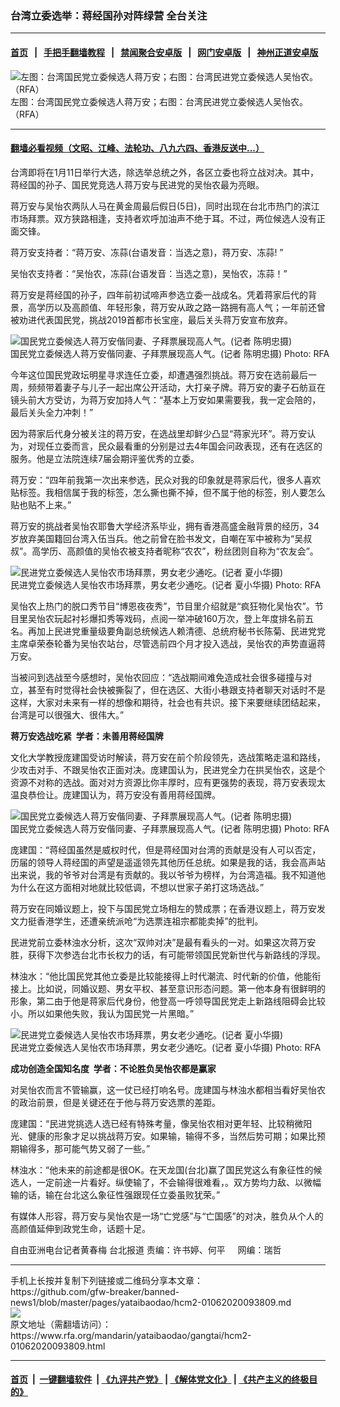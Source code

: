 ### 台湾立委选举：蒋经国孙对阵绿营  全台关注
------------------------

#### [首页](https://github.com/gfw-breaker/banned-news1/blob/master/README.md) &nbsp;&nbsp;|&nbsp;&nbsp; [手把手翻墙教程](https://github.com/gfw-breaker/guides/wiki) &nbsp;&nbsp;|&nbsp;&nbsp; [禁闻聚合安卓版](https://github.com/gfw-breaker/bn-android) &nbsp;&nbsp;|&nbsp;&nbsp; [网门安卓版](https://github.com/oGate2/oGate) &nbsp;&nbsp;|&nbsp;&nbsp; [神州正道安卓版](https://github.com/SzzdOgate/update) 



<div id="headerimg">
 <img alt="左图：台湾国民党立委候选人蒋万安；右图：台湾民进党立委候选人吴怡农。（RFA）" src="https://www.rfa.org/mandarin/yataibaodao/gangtai/hcm2-01062020093809.html/543360218fb253d78a2a.jpg/@@images/279c7282-a3b4-4c53-a728-b1ce5c7b7ed1.jpeg" title="左图：台湾国民党立委候选人蒋万安；右图：台湾民进党立委候选人吴怡农。（RFA）"/>
 <div id="headerimgcontents">
  <div id="headerimgcaption">
   <span>
    左图：台湾国民党立委候选人蒋万安；右图：台湾民进党立委候选人吴怡农。（RFA）
   </span>
   <!-- zoomattribute -->
  </div>
  <!-- headerimgcaption -->
 </div>
 <!-- headerimagecontents -->
</div>

<hr/>


#### [翻墙必看视频（文昭、江峰、法轮功、八九六四、香港反送中...）](http://167.172.214.107/home.html)

<div id="storytext">
 <div>
  <div class="slot_header">
  </div>
 </div>
 <p>
  台湾即将在1月11日举行大选，除选举总统之外，各区立委也将立战对决。其中，蒋经国的孙子、国民党竞选人蒋万安与民进党的吴怡农最为亮眼。
 </p>
 <p>
  蒋万安与吴怡农两队人马在黄金周最后假日(5日)，同时出现在台北市热门的滨江市场拜票。双方狭路相逢，支持者欢呼加油声不绝于耳。不过，两位候选人没有正面交锋。
 </p>
 <p>
  蒋万安支持者：“蒋万安、冻蒜(台语发音：当选之意)，蒋万安、冻蒜! ”
 </p>
 <p>
  吴怡农支持者：“吴怡农，冻蒜(台语发音：当选之意)，吴怡农，冻蒜！”
 </p>
 <p>
 </p>
 <p>
 </p>
 <p>
  蒋万安是蒋经国的孙子，四年前初试啼声参选立委一战成名。凭着蒋家后代的背景，高学历以及高颜值、年轻形象，蒋万安从政之路一路拥有高人气；一年前还曾被劝进代表国民党，挑战2019首都市长宝座，最后关头蒋万安宣布放弃。
 </p>
 <p>
 </p>
 <p>
  <div class="image-inline captioned" style="width:640px;">
   <div style="width:640px;">
    <img alt="国民党立委候选人蒋万安偕同妻、子拜票展现高人气。(记者 陈明忠摄)" src="https://www.rfa.org/mandarin/yataibaodao/gangtai/hcm2-01062020093809.html/8523842c5b894e005bb64e00.jpeg" title="国民党立委候选人蒋万安偕同妻、子拜票展现高人气。(记者 陈明忠摄)"/>
   </div>
   <div class="image-caption">
    <span style="width:640px;">
     国民党立委候选人蒋万安偕同妻、子拜票展现高人气。(记者 陈明忠摄)
    </span>
    <span class="copyright">
     Photo: RFA
    </span>
   </div>
  </div>
 </p>
 <p>
  今年这位国民党政坛明星寻求连任立委，却遭遇强烈挑战。蒋万安在选前最后一周，频频带着妻子与儿子一起出席公开活动，大打亲子牌。蒋万安的妻子石舫亘在镜头前大方受访，为蒋万安加持人气：“基本上万安如果需要我，我一定会陪的，最后关头全力冲刺！”
 </p>
 <p>
  因为蒋家后代身分被关注的蒋万安，在选战里却鲜少凸显“蒋家光环”。蒋万安认为，对现任立委而言，民众最看重的分别是过去4年国会问政表现，还有在选区的服务。他是立法院连续7届会期评鉴优秀的立委。
 </p>
 <p>
  蒋万安：“四年前我第一次出来参选，民众对我的印象就是蒋家后代，很多人喜欢贴标签。我相信属于我的标签，怎么撕也撕不掉，但不属于他的标签，别人要怎么贴也贴不上来。”
 </p>
 <p>
  蒋万安的挑战者吴怡农耶鲁大学经济系毕业，拥有香港高盛金融背景的经历，34岁放弃美国籍回台湾入伍当兵。他之前曾在脸书发文，自嘲在军中被称为“吴叔叔”。高学历、高颜值的吴怡农被支持者昵称“农农”，粉丝团则自称为“农友会”。
 </p>
 <p>
 </p>
 <p>
  <div class="image-inline captioned" style="width:640px;">
   <div style="width:640px;">
    <img alt="民进党立委候选人吴怡农市场拜票，男女老少通吃。(记者 夏小华摄)" src="https://www.rfa.org/mandarin/yataibaodao/gangtai/hcm2-01062020093809.html/543360218fb24eba6c234e00.jpeg" title="民进党立委候选人吴怡农市场拜票，男女老少通吃。(记者 夏小华摄)"/>
   </div>
   <div class="image-caption">
    <span style="width:640px;">
     民进党立委候选人吴怡农市场拜票，男女老少通吃。(记者 夏小华摄)
    </span>
    <span class="copyright">
     Photo: RFA
    </span>
   </div>
  </div>
 </p>
 <p>
  吴怡农上热门的脱口秀节目“博恩夜夜秀”，节目里介绍就是“疯狂物化吴怡农”。节目里吴怡农玩起衬衫爆扣秀等戏码，点阅一举冲破160万次，登上年度排名前五名。再加上民进党重量级要角副总统候选人赖清德、总统府秘书长陈菊、民进党党主席卓荣泰轮番为吴怡农站台，尽管选前四个月才投入选战，吴怡农的声势直逼蒋万安。
 </p>
 <p>
  当被问到选战至今感想时，吴怡农回应：“选战期间难免造成社会很多碰撞与对立，甚至有时觉得社会快被撕裂了，但在选区、大街小巷跟支持者聊天对话时不是这样，大家对未来有一样的想像和期待，社会也有共识。接下来要继续团结起来，台湾是可以很强大、很伟大。”
 </p>
 <p>
  <b>
   蒋万安选战吃紧  学者：未善用蒋经国牌
  </b>
 </p>
 <p>
  文化大学教授庞建国受访时解读，蒋万安在前个阶段领先，选战策略走温和路线，少攻击对手、不跟吴怡农正面对决。庞建国认为，民进党全力在拱吴怡农，这是个资源不对称的选战。面对对方资源比你丰厚时，应有更强势的表现，蒋万安表现太温良恭俭让。庞建国认为，蒋万安没有善用蒋经国牌。
 </p>
 <p>
 </p>
 <p>
  <div class="image-inline captioned" style="width:640px;">
   <div style="width:640px;">
    <img alt="国民党立委候选人蒋万安偕同妻、子拜票展现高人气。(记者 陈明忠摄)" src="https://www.rfa.org/mandarin/yataibaodao/gangtai/hcm2-01062020093809.html/8523842c5b899ad84eba6c23.jpeg" title="国民党立委候选人蒋万安偕同妻、子拜票展现高人气。(记者 陈明忠摄)"/>
   </div>
   <div class="image-caption">
    <span style="width:640px;">
     国民党立委候选人蒋万安偕同妻、子拜票展现高人气。(记者 陈明忠摄)
    </span>
    <span class="copyright">
     Photo: RFA
    </span>
   </div>
  </div>
 </p>
 <p>
  庞建国：“蒋经国虽然是威权时代，但是蒋经国对台湾的贡献是没有人可以否定，历届的领导人蒋经国的声望是遥遥领先其他历任总统。如果是我的话，我会高声站出来说，我的爷爷对台湾是有贡献的。我以爷爷为榜样，为台湾造福。我不知道他为什么在这方面相对地就比较低调，不想以世家子弟打这场选战。”
 </p>
 <p>
  蒋万安在同婚议题上，投下与国民党立场相左的赞成票；在香港议题上，蒋万安发文力挺香港学生，还遭亲统派呛“为选票连祖宗都能卖掉”的批判。
 </p>
 <p>
  民进党前立委林浊水分析，这次“双帅对决”是最有看头的一对。如果这次蒋万安胜，获得下次参选台北市长权力的话，有可能带领国民党新世代与新路线的浮现。
 </p>
 <p>
  林浊水：“他比国民党其他立委是比较能接得上时代潮流、时代新的价值，他能衔接上。比如说，同婚议题、男女平权、甚至意识形态问题。第一他本身有很鲜明的形象，第二由于他是蒋家后代身份，他登高一呼领导国民党走上新路线阻碍会比较小。所以如果他失败，我认为国民党一片黑暗。”
 </p>
 <p>
 </p>
 <p>
  <div class="image-inline captioned" style="width:640px;">
   <div style="width:640px;">
    <img alt="民进党立委候选人吴怡农市场拜票，男女老少通吃。(记者 夏小华摄)" src="https://www.rfa.org/mandarin/yataibaodao/gangtai/hcm2-01062020093809.html/543360218fb24eba6c234e8c.jpeg" title="民进党立委候选人吴怡农市场拜票，男女老少通吃。(记者 夏小华摄)"/>
   </div>
   <div class="image-caption">
    <span style="width:640px;">
     民进党立委候选人吴怡农市场拜票，男女老少通吃。(记者 夏小华摄)
    </span>
    <span class="copyright">
     Photo: RFA
    </span>
   </div>
  </div>
 </p>
 <p>
  <b>
   成功创造全国知名度  学者：不论胜负吴怡农都是赢家
  </b>
 </p>
 <p>
  对吴怡农而言不管输赢，这一仗已经打响名号。庞建国与林浊水都相当看好吴怡农的政治前景，但是关键还在于他与蒋万安选票的差距。
 </p>
 <p>
  庞建国：“民进党挑选人选已经有特殊考量，像吴怡农相对更年轻、比较稍微阳光、健康的形象才足以挑战蒋万安。如果输，输得不多，当然后势可期；如果比预期输得多，那可能气势又弱了一些。”
 </p>
 <p>
  林浊水：“他未来的前途都是很OK。在天龙国(台北)赢了国民党这么有象征性的候选人，一定前途一片看好。纵使输了，不会输得很难看，。双方势均力敌、以微幅输的话，输在台北这么象征性强跟现任立委虽败犹荣。”
 </p>
 <p>
  有媒体人形容，蒋万安与吴怡农是一场“亡党感”与“亡国感”的对决，胜负从个人的高颜值延伸到政党生命，话题十足。
 </p>
 <p>
 </p>
 <p>
  自由亚洲电台记者黄春梅 台北报道 责编：许书婷、何平     网编：瑞哲
 </p>
</div>

<hr/>
手机上长按并复制下列链接或二维码分享本文章：<br/>
https://github.com/gfw-breaker/banned-news1/blob/master/pages/yataibaodao/hcm2-01062020093809.md <br/>
<a href='https://github.com/gfw-breaker/banned-news1/blob/master/pages/yataibaodao/hcm2-01062020093809.md'><img src='https://github.com/gfw-breaker/banned-news1/blob/master/pages/yataibaodao/hcm2-01062020093809.md.png'/></a> <br/>
原文地址（需翻墙访问）：https://www.rfa.org/mandarin/yataibaodao/gangtai/hcm2-01062020093809.html


------------------------
#### [首页](https://github.com/gfw-breaker/banned-news1/blob/master/README.md) &nbsp;|&nbsp; [一键翻墙软件](https://github.com/gfw-breaker/nogfw/blob/master/README.md) &nbsp;| [《九评共产党》](https://github.com/gfw-breaker/9ping.md/blob/master/README.md#九评之一评共产党是什么) | [《解体党文化》](https://github.com/gfw-breaker/jtdwh.md/blob/master/README.md) | [《共产主义的终极目的》](https://github.com/gfw-breaker/gczydzjmd.md/blob/master/README.md)


<img src='http://gfw-breaker.win/banned-news/pages/yataibaodao/hcm2-01062020093809.md' width='0px' height='0px'/>